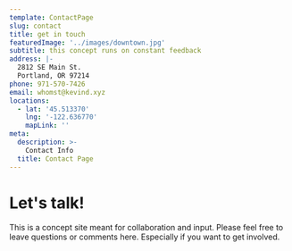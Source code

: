 ```yaml
---
template: ContactPage
slug: contact
title: get in touch
featuredImage: '../images/downtown.jpg'
subtitle: this concept runs on constant feedback
address: |-
  2812 SE Main St.
  Portland, OR 97214
phone: 971-570-7426
email: whomst@kevind.xyz
locations:
  - lat: '45.513370'
    lng: '-122.636770'
    mapLink: ''
meta:
  description: >-
    Contact Info
  title: Contact Page
---
```

# Let's talk!

This is a concept site meant for collaboration and input. Please feel free to leave questions or comments here. Especially if you want to get involved.
